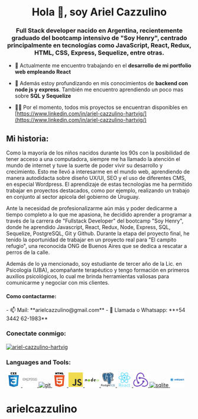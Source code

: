<h1 align="center">Hola 👋, soy Ariel Cazzulino</h1>
<h3 align="center">Full Stack developer nacido en Argentina, recientemente graduado del bootcamp intensivo de "Soy Henry", centrado principalmente en tecnologías como JavaScript, React, Redux, HTML, CSS, Express, Sequelize, entre otras.</h3>

- 🔭 Actualmente me encuentro trabajando en el **desarrollo de mi portfolio web empleando React**

- 🌱 Además estoy profundizando en mis conocimientos de **backend con node js y express**. También me encuentro aprendiendo un poco mas sobre **SQL y Sequelize**

- 👨‍💻 Por el momento, todos mis proyectos se encuentran disponibles en [https://www.linkedin.com/in/ariel-cazzulino-hartvig/](https://www.linkedin.com/in/ariel-cazzulino-hartvig/)

<h2>Mi historia:</h2>
<p>Como la mayoría de los niños nacidos durante los 90s con la posibilidad de tener acceso a una computadora, siempre me ha llamado la atención el mundo de internet y tuve la suerte de poder vivir su desarrollo y crecimiento. Esto me llevó a interesarme en el mundo web, aprendiendo de manera autodidacta sobre diseño UX/UI, SEO y el uso de diferentes CMS, en especial Wordpress. El aprendizaje de estas tecnologías me ha permitido trabajar en proyectos destacados, como por ejemplo, realizando un trabajo en conjunto al sector apícola del gobierno de Uruguay. 

Ante la necesidad de profesionalizarme aún más y poder dedicarme a tiempo completo a lo que me apasiona, he decidido aprender a programar a través de la carrera de "Fullstack Developer" del bootcamp "Soy Henry", donde he aprendido Javascript, React, Redux, Node, Express, SQL, Sequelize, PostgreSQL, Git y Github. Durante la etapa del proyecto final, he tenido la oportunidad de trabajar en un proyecto real para "El campito refugio", una reconocida ONG de Buenos Aires que se dedica a rescatar a perros de la calle. 

Además de lo ya mencionado, soy estudiante de tercer año de la Lic. en Psicología (UBA), acompañante terapéutico y tengo formación en primeros auxilios psicológicos, lo cual me brinda herramientas valiosas para comunicarme y negociar con mis clientes.
</p>

<h4>Como contactarme:</h4>
- 📫 Mail: **arielcazzulino@gmail.com**
- 📱 Llamada o Whatsapp: **+54 3442 62-1983**

<h3 align="left">Conectate conmigo:</h3>
<p align="left">
<a href="https://linkedin.com/in/ariel-cazzulino-hartvig" target="blank"><img align="center" src="https://raw.githubusercontent.com/rahuldkjain/github-profile-readme-generator/master/src/images/icons/Social/linked-in-alt.svg" alt="ariel-cazzulino-hartvig" height="30" width="40" /></a>
</p>

<h3 align="left">Languages and Tools:</h3>
<p align="left"> <a href="https://www.w3schools.com/css/" target="_blank" rel="noreferrer"> <img src="https://raw.githubusercontent.com/devicons/devicon/master/icons/css3/css3-original-wordmark.svg" alt="css3" width="40" height="40"/> </a> <a href="https://expressjs.com" target="_blank" rel="noreferrer"> <img src="https://raw.githubusercontent.com/devicons/devicon/master/icons/express/express-original-wordmark.svg" alt="express" width="40" height="40"/> </a> <a href="https://git-scm.com/" target="_blank" rel="noreferrer"> <img src="https://www.vectorlogo.zone/logos/git-scm/git-scm-icon.svg" alt="git" width="40" height="40"/> </a> <a href="https://www.w3.org/html/" target="_blank" rel="noreferrer"> <img src="https://raw.githubusercontent.com/devicons/devicon/master/icons/html5/html5-original-wordmark.svg" alt="html5" width="40" height="40"/> </a> <a href="https://developer.mozilla.org/en-US/docs/Web/JavaScript" target="_blank" rel="noreferrer"> <img src="https://raw.githubusercontent.com/devicons/devicon/master/icons/javascript/javascript-original.svg" alt="javascript" width="40" height="40"/> </a> <a href="https://nodejs.org" target="_blank" rel="noreferrer"> <img src="https://raw.githubusercontent.com/devicons/devicon/master/icons/nodejs/nodejs-original-wordmark.svg" alt="nodejs" width="40" height="40"/> </a> <a href="https://www.postgresql.org" target="_blank" rel="noreferrer"> <img src="https://raw.githubusercontent.com/devicons/devicon/master/icons/postgresql/postgresql-original-wordmark.svg" alt="postgresql" width="40" height="40"/> </a> <a href="https://reactjs.org/" target="_blank" rel="noreferrer"> <img src="https://raw.githubusercontent.com/devicons/devicon/master/icons/react/react-original-wordmark.svg" alt="react" width="40" height="40"/> </a> <a href="https://redux.js.org" target="_blank" rel="noreferrer"> <img src="https://raw.githubusercontent.com/devicons/devicon/master/icons/redux/redux-original.svg" alt="redux" width="40" height="40"/> </a> <a href="https://www.sqlite.org/" target="_blank" rel="noreferrer"> <img src="https://www.vectorlogo.zone/logos/sqlite/sqlite-icon.svg" alt="sqlite" width="40" height="40"/> </a> <a href="https://webpack.js.org" target="_blank" rel="noreferrer"> <img src="https://raw.githubusercontent.com/devicons/devicon/d00d0969292a6569d45b06d3f350f463a0107b0d/icons/webpack/webpack-original-wordmark.svg" alt="webpack" width="40" height="40"/> </a> </p>

# arielcazzulino
